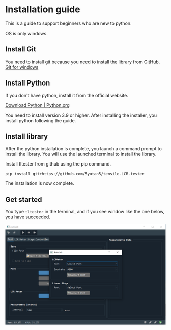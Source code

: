 # Installation guide

This is a guide to support beginners who are new to python.

OS is only windows.

## Install Git

You need to install git because you need to install the library from GitHub.
[Git for windows](https://gitforwindows.org/)

## Install Python

If you don't have python, install it from the official website.

[Download Python | Python.org](https://www.python.org/downloads/)

You need to install version 3.9 or higher.
After installing the installer,  you install python following the guide.

## Install library

After the python installation is complete, you launch a command prompt to install the library.
You will use the launched terminal to install the library.

Install tltester from github using the pip command.

```
pip install git+https://github.com/5yutan5/tensile-LCR-tester
```

The installation is now complete.

## Get started

You type `tltester` in the terminal, and if you see window like the one below, you have succeeded.

![Application start window](image/Application_start_window.png)
